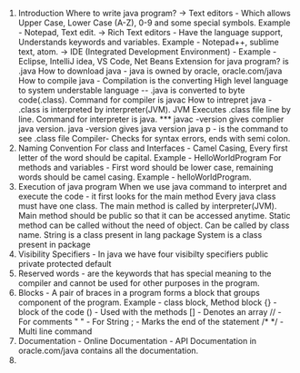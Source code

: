 1. Introduction
    Where to write java program?
    -> Text editors - Which allows Upper Case, Lower Case (A-Z), 0-9 and some special symbols. Example - Notepad, Text edit.
    -> Rich Text editors - Have the language support, Understands keywords and variables. Example - Notepad++, sublime text, atom.
    -> IDE (Integrated Development Environment) - Example - Eclipse, IntelliJ idea, VS Code, Net Beans
    Extension for java program? is .java
    How to download java - java is owned by oracle, oracle.com/java
    How to compile java - Compilation is the converting High level language to system understable language -- .java is converted to byte code(.class). Command for compiler is javac
    How to intrepret java - .class is interpreted by interpreter(JVM). JVM Executes .class file line by line. Command for interpreter is java.
    *** javac -version gives complier java version.
    java -version gives java version
    java p - is the command to see .class file
    Compiler- Checks for syntax errors, ends with semi colon.
3. Naming Convention
    For class and Interfaces - Camel Casing, Every first letter of the word should be capital. Example - HelloWorldProgram
    For methods and variables - First word should be lower case, remaining words should be camel casing. Example - helloWorldProgram.
4. Execution of java program
    When we use java command to interpret and execute the code - it first looks for the main method
    Every java class must have one class.
    The main method is called by interpreter(JVM).
    Main method should be public so that it can be accessed anytime.
    Static method can be called without the need of object. Can be called by class name.
    String is a class present in lang package
    System is a class present in package
6. Visibility Specifiers -
    In java we have four visibilty specifiers
    public
    private
    protected
    default
7. Reserved words - are the keywords that has special meaning to the compiler and cannot be used for other purposes in the program.
8. Blocks - A pair of braces in a program forms a block that groups component of the program. Example - class block, Method block
   {} - block of the code
   () - Used with the methods
   [] - Denotes an array
   // - For comments
   " " - For String
   ; - Marks the end of the statement
   /* */ - Multi line command
9. Documentation - Online Documentation - API Documentation in oracle.com/java contains all the documentation.
10. 
   
    
